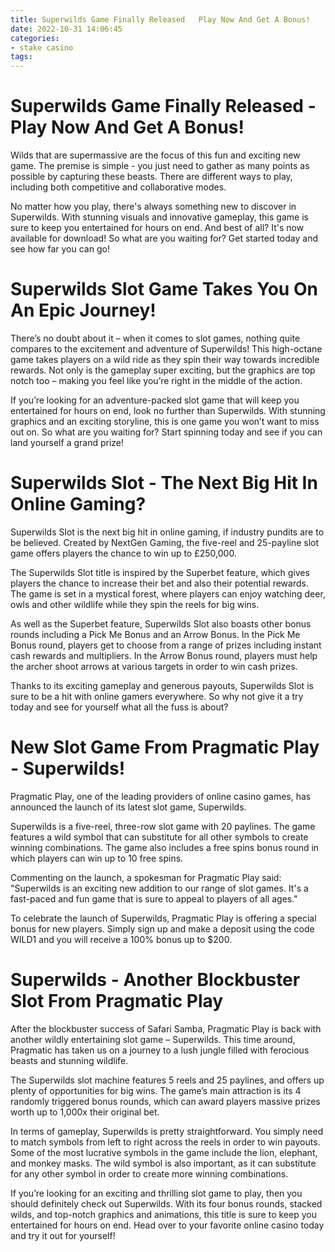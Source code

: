 ```yaml
---
title: Superwilds Game Finally Released   Play Now And Get A Bonus!
date: 2022-10-31 14:06:45
categories:
- stake casino
tags:
---
```



#  Superwilds Game Finally Released - Play Now And Get A Bonus!

Wilds that are supermassive are the focus of this fun and exciting new game. The premise is simple - you just need to gather as many points as possible by capturing these beasts. There are different ways to play, including both competitive and collaborative modes.

No matter how you play, there's always something new to discover in Superwilds. With stunning visuals and innovative gameplay, this game is sure to keep you entertained for hours on end. And best of all? It's now available for download! So what are you waiting for? Get started today and see how far you can go!

#  Superwilds Slot Game Takes You On An Epic Journey!

There’s no doubt about it – when it comes to slot games, nothing quite compares to the excitement and adventure of Superwilds! This high-octane game takes players on a wild ride as they spin their way towards incredible rewards. Not only is the gameplay super exciting, but the graphics are top notch too – making you feel like you’re right in the middle of the action.

If you’re looking for an adventure-packed slot game that will keep you entertained for hours on end, look no further than Superwilds. With stunning graphics and an exciting storyline, this is one game you won’t want to miss out on. So what are you waiting for? Start spinning today and see if you can land yourself a grand prize!

#  Superwilds Slot - The Next Big Hit In Online Gaming?

Superwilds Slot is the next big hit in online gaming, if industry pundits are to be believed. Created by NextGen Gaming, the five-reel and 25-payline slot game offers players the chance to win up to £250,000.

The Superwilds Slot title is inspired by the Superbet feature, which gives players the chance to increase their bet and also their potential rewards. The game is set in a mystical forest, where players can enjoy watching deer, owls and other wildlife while they spin the reels for big wins.

As well as the Superbet feature, Superwilds Slot also boasts other bonus rounds including a Pick Me Bonus and an Arrow Bonus. In the Pick Me Bonus round, players get to choose from a range of prizes including instant cash rewards and multipliers. In the Arrow Bonus round, players must help the archer shoot arrows at various targets in order to win cash prizes.

Thanks to its exciting gameplay and generous payouts, Superwilds Slot is sure to be a hit with online gamers everywhere. So why not give it a try today and see for yourself what all the fuss is about?

#  New Slot Game From Pragmatic Play - Superwilds!

Pragmatic Play, one of the leading providers of online casino games, has announced the launch of its latest slot game, Superwilds.

Superwilds is a five-reel, three-row slot game with 20 paylines. The game features a wild symbol that can substitute for all other symbols to create winning combinations. The game also includes a free spins bonus round in which players can win up to 10 free spins.

Commenting on the launch, a spokesman for Pragmatic Play said: "Superwilds is an exciting new addition to our range of slot games. It's a fast-paced and fun game that is sure to appeal to players of all ages."

To celebrate the launch of Superwilds, Pragmatic Play is offering a special bonus for new players. Simply sign up and make a deposit using the code WILD1 and you will receive a 100% bonus up to $200.

#  Superwilds - Another Blockbuster Slot From Pragmatic Play

After the blockbuster success of Safari Samba, Pragmatic Play is back with another wildly entertaining slot game – Superwilds. This time around, Pragmatic has taken us on a journey to a lush jungle filled with ferocious beasts and stunning wildlife.

The Superwilds slot machine features 5 reels and 25 paylines, and offers up plenty of opportunities for big wins. The game’s main attraction is its 4 randomly triggered bonus rounds, which can award players massive prizes worth up to 1,000x their original bet.

In terms of gameplay, Superwilds is pretty straightforward. You simply need to match symbols from left to right across the reels in order to win payouts. Some of the most lucrative symbols in the game include the lion, elephant, and monkey masks. The wild symbol is also important, as it can substitute for any other symbol in order to create more winning combinations.

If you’re looking for an exciting and thrilling slot game to play, then you should definitely check out Superwilds. With its four bonus rounds, stacked wilds, and top-notch graphics and animations, this title is sure to keep you entertained for hours on end. Head over to your favorite online casino today and try it out for yourself!